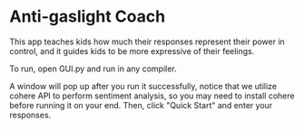 # Anti-gaslight Coach
This app teaches kids how much their responses represent their power in control, and it guides kids to be more expressive of their feelings.

To run, open GUI.py and run in any compiler.

A window will pop up after you run it successfully, notice that we utilize cohere API to perform sentiment analysis, so you may need to install cohere before running it on your end. Then, click "Quick Start" and enter your responses.
